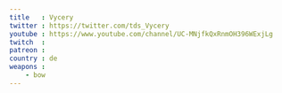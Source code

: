 ```yaml
---
title   : Vycery
twitter : https://twitter.com/tds_Vycery
youtube : https://www.youtube.com/channel/UC-MNjfkQxRnmOH396WExjLg
twitch  : 
patreon : 
country : de
weapons :
    - bow
---
```


